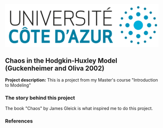 <img src="../images/uca.jpg?raw=true"/>

## Chaos in the Hodgkin-Huxley Model (Guckenheimer and Oliva 2002)

**Project description:** This is a project from my Master's course "Introduction to Modeling" 

### The story behind this project

The book "Chaos" by James Gleick is what inspired me to do this project. 

### References